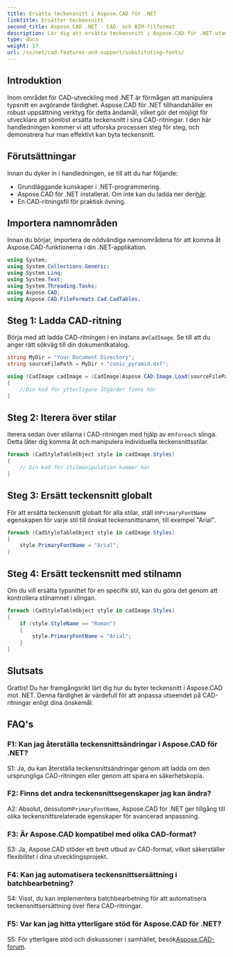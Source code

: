```yaml
---
title: Ersätta teckensnitt i Aspose.CAD för .NET
linktitle: Ersätter teckensnitt
second_title: Aspose.CAD .NET - CAD- och BIM-filformat
description: Lär dig att ersätta teckensnitt i Aspose.CAD för .NET utan ansträngning. Följ vår steg-för-steg-guide för effektiv typsnittsanpassning i dina CAD-ritningar.
type: docs
weight: 17
url: /sv/net/cad-features-and-support/substituting-fonts/
---
```

## Introduktion

Inom området för CAD-utveckling med .NET är förmågan att manipulera typsnitt en avgörande färdighet. Aspose.CAD för .NET tillhandahåller en robust uppsättning verktyg för detta ändamål, vilket gör det möjligt för utvecklare att sömlöst ersätta teckensnitt i sina CAD-ritningar. I den här handledningen kommer vi att utforska processen steg för steg, och demonstrera hur man effektivt kan byta teckensnitt.

## Förutsättningar

Innan du dyker in i handledningen, se till att du har följande:

- Grundläggande kunskaper i .NET-programmering.
-  Aspose.CAD för .NET installerat. Om inte kan du ladda ner den[här](https://releases.aspose.com/cad/net/).
- En CAD-ritningsfil för praktisk övning.

## Importera namnområden

Innan du börjar, importera de nödvändiga namnområdena för att komma åt Aspose.CAD-funktionerna i din .NET-applikation.

```csharp
using System;
using System.Collections.Generic;
using System.Linq;
using System.Text;
using System.Threading.Tasks;
using Aspose.CAD;
using Aspose.CAD.FileFormats.Cad.CadTables;
```

## Steg 1: Ladda CAD-ritning

 Börja med att ladda CAD-ritningen i en instans av`CadImage`. Se till att du anger rätt sökväg till din dokumentkatalog.

```csharp
string MyDir = "Your Document Directory";
string sourceFilePath = MyDir + "conic_pyramid.dxf";

using (CadImage cadImage = (CadImage)Aspose.CAD.Image.Load(sourceFilePath))
{
    //Din kod för ytterligare åtgärder finns här
}
```

## Steg 2: Iterera över stilar

 Iterera sedan över stilarna i CAD-ritningen med hjälp av en`foreach` slinga. Detta låter dig komma åt och manipulera individuella teckensnittsstilar.

```csharp
foreach (CadStyleTableObject style in cadImage.Styles)
{
    // Din kod för stilmanipulation kommer här
}
```

## Steg 3: Ersätt teckensnitt globalt

 För att ersätta teckensnitt globalt för alla stilar, ställ in`PrimaryFontName` egenskapen för varje stil till önskat teckensnittsnamn, till exempel "Arial".

```csharp
foreach (CadStyleTableObject style in cadImage.Styles)
{
    style.PrimaryFontName = "Arial";
}
```

## Steg 4: Ersätt teckensnitt med stilnamn

Om du vill ersätta typsnittet för en specifik stil, kan du göra det genom att kontrollera stilnamnet i slingan.

```csharp
foreach (CadStyleTableObject style in cadImage.Styles)
{
    if (style.StyleName == "Roman")
    {
        style.PrimaryFontName = "Arial";
    }
}
```

## Slutsats

Grattis! Du har framgångsrikt lärt dig hur du byter teckensnitt i Aspose.CAD mot .NET. Denna färdighet är värdefull för att anpassa utseendet på CAD-ritningar enligt dina önskemål.

## FAQ's

### F1: Kan jag återställa teckensnittsändringar i Aspose.CAD för .NET?

S1: Ja, du kan återställa teckensnittsändringar genom att ladda om den ursprungliga CAD-ritningen eller genom att spara en säkerhetskopia.

### F2: Finns det andra teckensnittsegenskaper jag kan ändra?

A2: Absolut, dessutom`PrimaryFontName`, Aspose.CAD för .NET ger tillgång till olika teckensnittsrelaterade egenskaper för avancerad anpassning.

### F3: Är Aspose.CAD kompatibel med olika CAD-format?

S3: Ja, Aspose.CAD stöder ett brett utbud av CAD-format, vilket säkerställer flexibilitet i dina utvecklingsprojekt.

### F4: Kan jag automatisera teckensnittsersättning i batchbearbetning?

S4: Visst, du kan implementera batchbearbetning för att automatisera teckensnittsersättning över flera CAD-ritningar.

### F5: Var kan jag hitta ytterligare stöd för Aspose.CAD för .NET?

 S5: För ytterligare stöd och diskussioner i samhället, besök[Aspose.CAD-forum](https://forum.aspose.com/c/cad/19).

